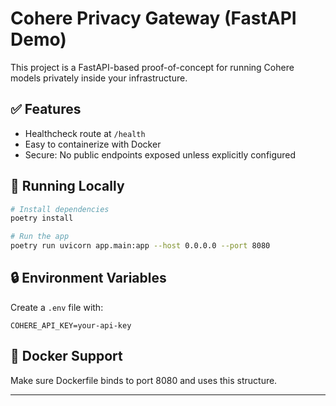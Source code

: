 # Cohere Privacy Gateway (FastAPI Demo)

This project is a FastAPI-based proof-of-concept for running Cohere models privately inside your infrastructure.

## ✅ Features
- Healthcheck route at `/health`
- Easy to containerize with Docker
- Secure: No public endpoints exposed unless explicitly configured

## 🚀 Running Locally

```bash
# Install dependencies
poetry install

# Run the app
poetry run uvicorn app.main:app --host 0.0.0.0 --port 8080
```

## 🔒 Environment Variables

Create a `.env` file with:

```
COHERE_API_KEY=your-api-key
```

## 🐳 Docker Support

Make sure Dockerfile binds to port 8080 and uses this structure.

---
